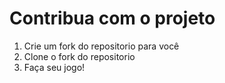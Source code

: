 # Contribua com o projeto
1. Crie um fork do repositorio para você
2. Clone o fork do repositorio
3. Faça seu jogo!
